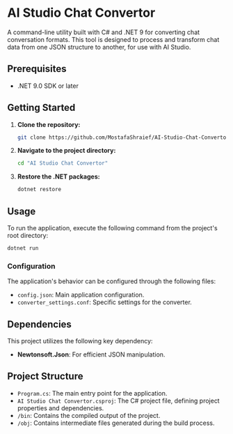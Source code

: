 
# AI Studio Chat Convertor

A command-line utility built with C# and .NET 9 for converting chat conversation formats. This tool is designed to process and transform chat data from one JSON structure to another, for use with AI Studio.

## Prerequisites

- .NET 9.0 SDK or later

## Getting Started

1. **Clone the repository:**
   ```bash
   git clone https://github.com/MostafaShraief/AI-Studio-Chat-Convertor
   ```
2. **Navigate to the project directory:**
   ```bash
   cd "AI Studio Chat Convertor"
   ```
3. **Restore the .NET packages:**
   ```bash
   dotnet restore
   ```

## Usage

To run the application, execute the following command from the project's root directory:

```bash
dotnet run
```

### Configuration

The application's behavior can be configured through the following files:

- `config.json`: Main application configuration.
- `converter_settings.conf`: Specific settings for the converter.

## Dependencies

This project utilizes the following key dependency:

- **Newtonsoft.Json**: For efficient JSON manipulation.

## Project Structure

- `Program.cs`: The main entry point for the application.
- `AI Studio Chat Convertor.csproj`: The C# project file, defining project properties and dependencies.
- `/bin`: Contains the compiled output of the project.
- `/obj`: Contains intermediate files generated during the build process.
